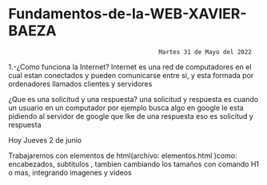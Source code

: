 # Fundamentos-de-la-WEB-XAVIER-BAEZA
                                              Martes 31 de Mayo del 2022

1.-¿Como funciona la Internet?
Internet es una red de computadores en el cual estan conectados y pueden comunicarse entre si, 
y esta formada por ordenadores llamados clientes y servidores


¿Que es una solicitud y una respuesta?
una solicitud y respuesta es cuando un usuario en un computador por ejemplo busca algo en google le 
esta pidiendo al servidor de google que lke de una respuesta eso es solicitud y respuesta

Hoy Jueves 2 de junio

 Trabajaremos con elementos de html(archivo: elementos.html )como: encabezados, subtitulos ,
 tambien cambiando los tamaños con comando H1 o mas, integrando imagenes y videos